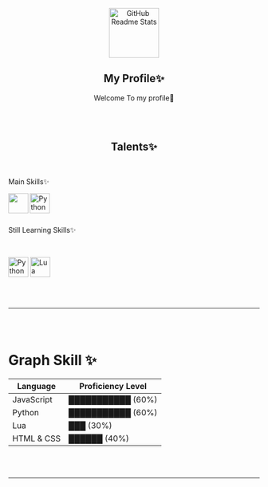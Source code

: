<p align="center">
 <img width="100px" src="https://res.cloudinary.com/anuraghazra/image/upload/v1594908242/logo_ccswme.svg" align="center" alt="GitHub Readme Stats" />
 <h2 align="center">My Profile✨</h2>
 <p align="center">Welcome To my profile🌱</p>
 
<br>



<br>
<h2 align="center">Talents✨ </h2>
<br>
<p align="left">Main Skills✨ </p>


<a href="https://www.w3schools.com/js/" target="blank"><img align="left" src="https://upload.wikimedia.org/wikipedia/commons/6/6a/JavaScript-logo.png" height="40" width="40" /></a>

 <a href="https://www.python.org/" target="blank"><img align="left" src="https://djeqr6to3dedg.cloudfront.net/repo-logos/library/python/live/logo-1720462259584.png" alt="Python Languages" height="40" width="40" /></a>

<br>
<br>
<br>

 <p align="left">Still Learning Skills✨ </p>

<br>

 <a href="https://tailwindcss.com/" target="blank"><img align="center" src="https://tailwindcss.com/_next/static/media/tailwindcss-mark.3c5441fc7a190fb1800d4a5c7f07ba4b1345a9c8.svg" alt="Python Languages" height="40" width="40" /></a>
 <a href="https://www.lua.org/" target="blank"><img align="center" src="https://upload.wikimedia.org/wikipedia/commons/c/cf/Lua-Logo.svg" alt="Lua Languages" height="40" width="40" /></a>


<br>
<br>

___



<br>
<br>
<h1>Graph Skill ✨</h1>

| Language       | Proficiency Level          |
|----------------|----------------------------|
| JavaScript     | ███████████        (60%)    |
| Python         | ███████████        (60%)    |
| Lua            | ███               (30%)     |
| HTML & CSS     | ██████            (40%)     |
<br>
<br>

___


</p>
  </p>

<!--
**NexonKitsune/NexonKitsune** is a ✨ _special_ ✨ repository because its `README.md` (this file) appears on your GitHub profile.

Here are some ideas to get you started:

- 🔭 I’m currently working on ...
- 🌱 I’m currently learning ...
- 👯 I’m looking to collaborate on ...
- 🤔 I’m looking for help with ...
- 💬 Ask me about ...
- 📫 How to reach me: ...
- 😄 Pronouns: ...
- ⚡ Fun fact: ...
-->
